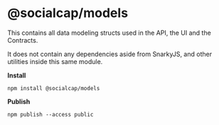 # @socialcap/models

This contains all data modeling structs used in the API, the UI and the Contracts.

It does not contain any dependencies aside from SnarkyJS, and other utilities inside this same module.

**Install**
~~~
npm install @socialcap/models
~~~

**Publish**
~~~
npm publish --access public
~~~